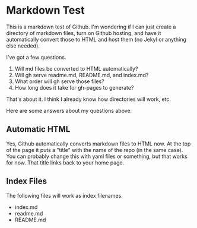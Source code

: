 # Markdown Test

This is a markdown test of Github. I'm wondering if I can just create a directory of markdown files, turn on Github hosting, and have it automatically convert those to HTML and host them (no Jekyl or anything else needed).

I've got a few questions.

1) Will md files be converted to HTML automatically?
2) Will gh serve readme.md, README.md, and index.md?
3) What order will gh serve those files?
4) How long does it take for gh-pages to generate?

That's about it. I think I already know how directories will work, etc.

Here are some answers about my questions above.

## Automatic HTML

Yes, Github automatically converts markdown files to HTML now. At the top of the page it puts a "title" with the name of the repo (in the same case). You can probably change this with yaml files or something, but that works for now. That title links back to your home page.

## Index Files

The following files will work as index filenames.

- index.md
- readme.md
- README.md

## 


